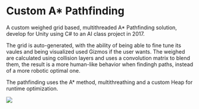 Custom A* Pathfinding
===============
A custom weighed grid based, multithreaded A* Pathfinding solution, develop for Unity using C# to an AI class project in 2017.

The grid is auto-generated, with the ability of being able to fine tune its vaules and being visualized used Gizmos if the user wants.
The weighed are calculated using collision layers and uses a convolution matrix to blend them, the result is a more human-like behavior
when findingh paths, instead of a more robotic optimal one.

The pathfinding uses the A* method, multithreathing and a custom Heap for runtime optimization.

![ ](C:/Users/cram_/Desktop/PathfindingImage.png "Pathfinding")
